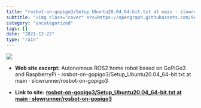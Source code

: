 ```yaml
---
title: "rosbot-on-gopigo3/Setup_Ubuntu20.04_64-bit.txt at main · slowrunner/rosbot-on-gopigo3"
subtitle: '<img class="cover" src=https://opengraph.githubassets.com/9ee6b98d1a2fd8318187545dc32bd181d0964655ea...'
category: "uncategorized"
tags: []
date: "2021-12-22"
type: "rain"
---
```

<img class="cover" src=https://opengraph.githubassets.com/9ee6b98d1a2fd8318187545dc32bd181d0964655ea9658d1c888437d5932f367/slowrunner/rosbot-on-gopigo3>



* **Web site excerpt:** Autonomous ROS2 home robot based on GoPiGo3 and RaspberryPi - rosbot-on-gopigo3/Setup_Ubuntu20.04_64-bit.txt at main · slowrunner/rosbot-on-gopigo3

* **Link to site:** **[rosbot-on-gopigo3/Setup_Ubuntu20.04_64-bit.txt at main · slowrunner/rosbot-on-gopigo3](https://github.com/slowrunner/rosbot-on-gopigo3/blob/main/configs/Setup_Ubuntu20.04_64-bit.txt)**